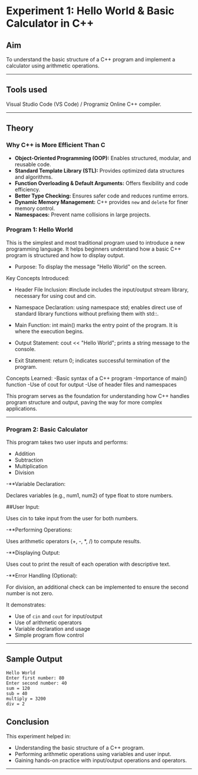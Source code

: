 # Experiment 1: Hello World & Basic Calculator in C++

##  Aim
To understand the basic structure of a C++ program and implement a calculator using arithmetic operations.

---

## Tools used
Visual Studio Code (VS Code) / Programiz Online C++ compiler.

---

## Theory

### Why C++ is More Efficient Than C

- **Object-Oriented Programming (OOP):** Enables structured, modular, and reusable code.
- **Standard Template Library (STL):** Provides optimized data structures and algorithms.
- **Function Overloading & Default Arguments:** Offers flexibility and code efficiency.
- **Better Type Checking:** Ensures safer code and reduces runtime errors.
- **Dynamic Memory Management:** C++ provides `new` and `delete` for finer memory control.
- **Namespaces:** Prevent name collisions in large projects.

### Program 1: Hello World

This is the simplest and most traditional program used to introduce a new programming language. It helps beginners understand how a basic C++ program is structured and how to display output.

- Purpose:
To display the message "Hello World" on the screen.

Key Concepts Introduced:

- Header File Inclusion:
#include <iostream> includes the input/output stream library, necessary for using cout and cin.

- Namespace Declaration:
using namespace std; enables direct use of standard library functions without prefixing them with std::.

- Main Function:
int main() marks the entry point of the program. It is where the execution begins.

- Output Statement:
cout << "Hello World"; prints a string message to the console.

- Exit Statement:
return 0; indicates successful termination of the program.

Concepts Learned:
-Basic syntax of a C++ program
-Importance of main() function
-Use of cout for output
-Use of header files and namespaces

This program serves as the foundation for understanding how C++ handles program structure and output, paving the way for more complex applications.

---

### Program 2: Basic Calculator

This program takes two user inputs and performs:

- Addition
- Subtraction
- Multiplication
- Division

-**Variable Declaration:

Declares variables (e.g., num1, num2) of type float to store numbers.

##User Input:

Uses cin to take input from the user for both numbers.

-**Performing Operations:

Uses arithmetic operators (+, -, *, /) to compute results.

-**Displaying Output:

Uses cout to print the result of each operation with descriptive text.

-**Error Handling (Optional):

For division, an additional check can be implemented to ensure the second number is not zero.

It demonstrates:
- Use of `cin` and `cout` for input/output
- Use of arithmetic operators
- Variable declaration and usage
- Simple program flow control

---

## Sample Output

```
Hello World
Enter first number: 80
Enter second number: 40
sum = 120
sub = 40
multiply = 3200
div = 2
```
## Conclusion

This experiment helped in:
- Understanding the basic structure of a C++ program.
- Performing arithmetic operations using variables and user input.
- Gaining hands-on practice with input/output operations and operators.

---
